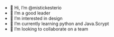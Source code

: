 - 👋 Hi, I’m @mistickesterio
- 🗽 I’m a good leader
- 👀 I’m interested in design
- 🌱 I’m currently learning python and Java.Scrypt
- 💞️ I’m looking to collaborate on a team

<!---
mistickesterio/mistickesterio is a ✨ special ✨ repository because its `README.md` (this file) appears on your GitHub profile.
You can click the Preview link to take a look at your changes.
--->
